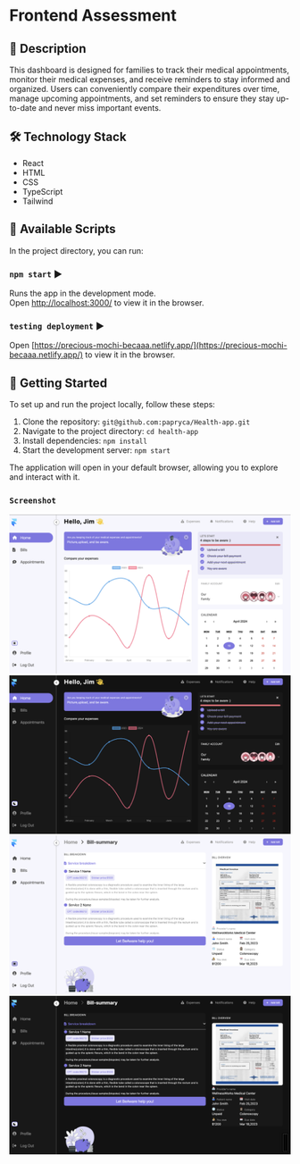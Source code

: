 # Frontend Assessment

## 📝 Description

This dashboard is designed for families to track their medical appointments, monitor their medical expenses, and receive reminders to stay informed and organized. Users can conveniently compare their expenditures over time, manage upcoming appointments, and set reminders to ensure they stay up-to-date and never miss important events.

## 🛠️ Technology Stack

- React
- HTML
- CSS
- TypeScript 
- Tailwind

## 📜 Available Scripts

In the project directory, you can run:

### `npm start` ▶️

Runs the app in the development mode.\
Open [http://localhost:3000/](http://localhost:3000/) to view it in the browser.

### `testing deployment` ▶️

Open [https://precious-mochi-becaaa.netlify.app/](https://precious-mochi-becaaa.netlify.app/) to view it in the browser.

## 🚀 Getting Started

To set up and run the project locally, follow these steps:

1. Clone the repository: `git@github.com:papryca/Health-app.git`
2. Navigate to the project directory: `cd health-app`
3. Install dependencies: `npm install`
4. Start the development server: `npm start`

The application will open in your default browser, allowing you to explore and interact with it.

### `Screenshot`

![docs/page1.png](docs/page1.png)
![docs/page1.png](docs/page2.png)
![docs/page1.png](docs/page3.png)
![docs/page1.png](docs/page4.png)
